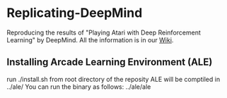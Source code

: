 Replicating-DeepMind
====================

Reproducing the results of "Playing Atari with Deep Reinforcement Learning" by DeepMind. All the information is in our [Wiki](https://github.com/kristjankorjus/Replicating-DeepMind/wiki).


Installing Arcade Learning Environment (ALE)
--------------------------------------------
run ./install.sh from root directory of the reposity
ALE will be comptiled in ../ale/
You can run the binary as follows: ../ale/ale
